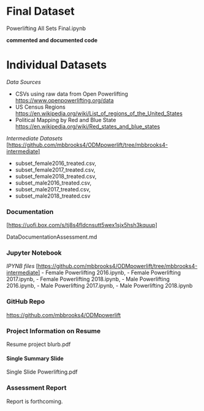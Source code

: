 # Final Dataset

 Powerlifting All Sets Final.ipynb
 
  **commented and documented code**

# Individual Datasets
  *Data Sources*
  - CSVs using raw data from Open Powerlifting https://www.openpowerlifting.org/data
  - US Census Regions https://en.wikipedia.org/wiki/List_of_regions_of_the_United_States
  - Political Mapping by Red and Blue State https://en.wikipedia.org/wiki/Red_states_and_blue_states
  
  *Intermediate Datasets* 
  [https://github.com/mbbrooks4/ODMpowerlift/tree/mbbrooks4-intermediate]
  - subset_female2016_treated.csv,
  - subset_female2017_treated.csv,
  - subset_female2018_treated.csv,
  - subset_male2016_treated.csv,
  - subset_male2017_treated.csv,
  - subset_male2018_treated.csv 

### Documentation
[https://uofi.box.com/s/tj8s4fldcnsutt5wex1sjx5hsh3kquup]

DataDocumentationAssessment.md


### Jupyter Notebook
*IPYNB files*
[https://github.com/mbbrooks4/ODMpowerlift/tree/mbbrooks4-intermediate]
    - Female Powerlifting 2016.ipynb,
    - Female Powerlifting 2017.ipynb,
    - Female Powerlifting 2018.ipynb,
    - Male Powerlifting 2016.ipynb,
    - Male Powerlifting 2017.ipynb,
    - Male Powerlifting 2018.ipynb

### GitHub Repo

https://github.com/mbbrooks4/ODMpowerlift

### Project Information on Resume

Resume project blurb.pdf

#### Single Summary Slide

Single Slide Powerlifting.pdf

### Assessment Report

Report is forthcoming.

